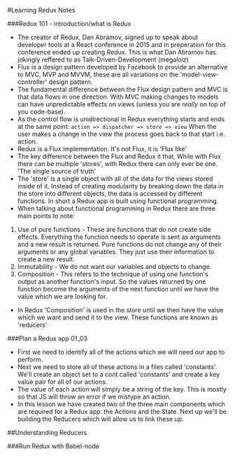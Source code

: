 #Learning Redux Notes

###Redux 101 - introduction/what is Redux
- The creator of Redux, Dan Abramov, signed up to speak about developer tools at a React conference in 2015 and in preperation for this conference ended up creating Redux. This is what Dan Abramov has jokingly reffered to as Talk-Driven-Development (megalolz)
- Flux is a design pattern developed by Facebook to provide an alternative to MVC, MVP and MVVM, these are all variations on the 'model-view-controller' design pattern.
- The fundamental difference between the Flux design pattern and MVC is that data flows in one direction. With MVC making changes to models can have unpredictable effects on views (unless you are *really* on top of you code-base).
- As the control flow is unidirectional in Redux everything starts and ends at the same point:
`action => dispatcher => store => view`
When the user makes a change in the view the process goes back to that start i.e. action.
- Redux is a Flux implementation. It's not Flux, it is 'Flux like'
- The key difference between the Flux and Redux it that, While with Flux there can be multiple 'stores', with Redux there can only ever be one. 'The single source of truth'
- The 'store' is a single object with all of the data for the views stored inside of it. Instead of creating modularity by breaking down the data in the store into different objects, the data is accessed by different functions. In short a Redux app is built using functional programming.
- When talking about functional programming in Redux there are three main points to note:
1. Use of pure functions - These are functions that do not create side effects. Everything the function needs to operate is sent as arguments and a new result is returned. Pure functions do not change any of their arguments or any global variables. They just use their information to create a new result.
2. Immutability - We do not want our variables and objects to change.
3. Composition - This refers to the technique of using one function's output as another function's input. So the values returned by one function become the arguments of the next function until we have the value which we are looking for.

- In Redux 'Composition' is used in the store until we then have the value which we want and send it to the view. These functions are known as 'reducers'


###Plan a Redux app 01_03
- First we need to identify all of the actions which we will need our app to perform.
- Next we need to store all of these actions in a files called 'constants'. We'll create an object set to a cont called 'constants' and create a key value pair for all of our actions.
- The value of each action will simply be a string of the key. This is mostly so that JS will throw an error if we mistype an action.
- In this lesson we have created two of the three main components which are required for a Redux app: the Actions and the State. Next up we'll be building the Reducers which will allow us to link these up.

##Understanding Reducers

###Run Redux with Babel-node
